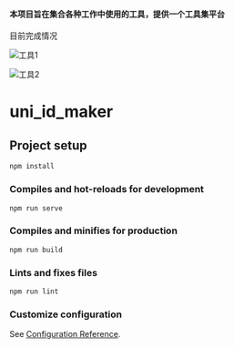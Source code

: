 
#### 本项目旨在集合各种工作中使用的工具，提供一个工具集平台

目前完成情况

![工具1](https://i.loli.net/2020/05/05/FtGIunzsJMW687a.png)

![工具2](https://i.loli.net/2020/05/05/rAhZVLeymcntF23.png)

# uni_id_maker

## Project setup
```
npm install
```

### Compiles and hot-reloads for development
```
npm run serve
```

### Compiles and minifies for production
```
npm run build
```

### Lints and fixes files
```
npm run lint
```

### Customize configuration
See [Configuration Reference](https://cli.vuejs.org/config/).
